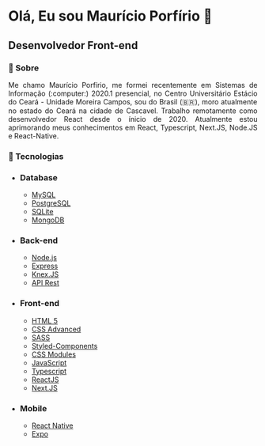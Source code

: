 <!--
**mauricio-msp/mauricio-msp** is a ✨ _special_ ✨ repository because its `README.md` (this file) appears on your GitHub profile.

Here are some ideas to get you started:

- 🔭 I’m currently working on ...
- 🌱 I’m currently learning ...
- 👯 I’m looking to collaborate on ...
- 🤔 I’m looking for help with ...
- 💬 Ask me about ...
- 📫 How to reach me: ...
- 😄 Pronouns: ...
- ⚡ Fun fact: ...
-->

# Olá, Eu sou Maurício Porfírio 👋

## Desenvolvedor Front-end

### 📝 Sobre
<p align="justify">
Me chamo Maurício Porfírio, me formei recentemente em Sistemas de Informação (:computer:) 2020.1 presencial, no Centro Universitário Estácio do Ceará - Unidade Moreira Campos, sou do Brasil (🇧🇷), moro atualmente no estado do Ceará na cidade de Cascavel. Trabalho remotamente como desenvolvedor React desde o ínicio de 2020. Atualmente estou aprimorando meus conhecimentos em React, Typescript, Next.JS, Node.JS e React-Native.
</p>

### :rocket: Tecnologias

- ### **Database**
  -  [MySQL](https://www.mysql.com/)
  -  [PostgreSQL](https://www.postgresql.org/)
  -  [SQLite](https://www.sqlite.org/index.html)
  -  [MongoDB](https://docs.mongodb.com/manual/l)
- ### **Back-end**
  -  [Node.js](https://nodejs.org/en/)
  -  [Express](https://expressjs.com/)
  -  [Knex.JS](http://knexjs.org/)
  -  [API Rest](https://canaltech.com.br/software/o-que-e-api/#:~:text=API%20%C3%A9%20um%20conjunto%20de,Interface%20de%20Programa%C3%A7%C3%A3o%20de%20Aplicativos%22.)
- ### **Front-end**
  -  [HTML 5](https://developer.mozilla.org/pt-BR/docs/Web/HTML/HTML5)
  -  [CSS Advanced](https://www.w3schools.com/css/)
  -  [SASS](https://sass-lang.com/)
  -  [Styled-Components](https://styled-components.com/)
  -  [CSS Modules](https://css-tricks.com/css-modules-part-1-need/)
  -  [JavaScript](https://developer.mozilla.org/pt-BR/docs/Aprender/JavaScript)
  -  [Typescript](https://www.typescriptlang.org/)
  -  [ReactJS](https://reactjs.org/)
  -  [Next.JS](https://nextjs.org/)
- ### **Mobile**
  -  [React Native](https://reactnative.dev/)
  -  [Expo](https://expo.io/)
